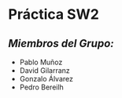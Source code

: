 # Práctica SW2

## *Miembros del Grupo:*
- Pablo Muñoz
- David Gilarranz
- Gonzalo Álvarez 
- Pedro Bereilh
